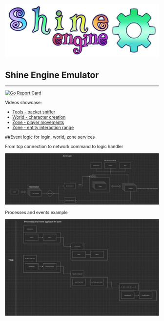![](assets/shine.png)
# Shine Engine Emulator

---
[![Go Report Card](https://goreportcard.com/badge/github.com/shine-o/shine.engine.emulator)](https://goreportcard.com/report/github.com/shine-o/shine.engine.emulator)


Videos showcase: 

- [Tools - packet sniffer](https://www.youtube.com/watch?v=Y08oHJucHRI)
- [World - character creation](https://www.youtube.com/watch?v=GF7cUkPe6BI&t=16s)
- [Zone  - player movements](https://www.youtube.com/watch?v=WPR9IcppmkI)
- [Zone  - entity interaction range](https://www.youtube.com/watch?v=cSnldVbl2wA&feature=youtu.be)



##Event logic for login, world, zone services

From tcp connection to network command to logic handler

![](docs/zone-logic.PNG)

Processes and events example

![](docs/process-events.PNG)

